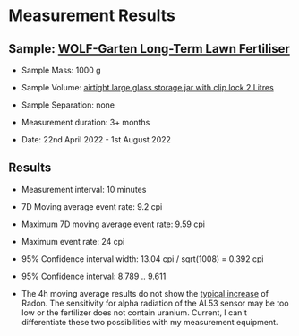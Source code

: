  
# Measurement Results


## Sample: 	[WOLF-Garten Long-Term Lawn Fertiliser](https://www.amazon.de/-/en/gp/product/B0001FPOU0)


- Sample Mass: 1000 g

- Sample Volume: [airtight large glass storage jar with clip lock 2 Litres](https://www.amazon.de/-/en/gp/product/B0055KE15A)

- Sample Separation: none

- Measurement duration: 3+ months

- Date: 22nd April 2022 - 1st August 2022


## Results

- Measurement interval: 10 minutes
- 7D Moving average event rate: 9.2 cpi
- Maximum 7D moving average event rate: 9.59 cpi
- Maximum event rate: 24 cpi
- 95% Confidence interval width: 13.04 cpi / sqrt(1008) = 0.392 cpi
- 95% Confidence interval: 8.789 .. 9.611


- The 4h moving average results do not show the [typical increase](http://www.opengeiger.de/RadonDuenger/RadonDuenger.html) of  Radon. The sensitivity for alpha radiation of the AL53 sensor may be too low or the fertilizer does not contain uranium. Current, I can't differentiate these two possibilities with my measurement equipment.